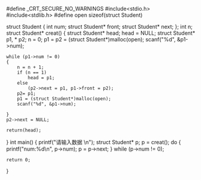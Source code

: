 #define _CRT_SECURE_NO_WARNINGS 
#include<stdio.h>
#include<stdlib.h>
#define open sizeof(struct Student)

struct Student
{
	int  num;
	struct Student* front;
	struct Student* next;
};
int n;
struct Student* creat()
{
	struct Student* head;
	head = NULL;
	struct Student* p1, * p2;
	n = 0;
	p1 = p2 = (struct Student*)malloc(open);
	scanf("%d", &p1->num);

	while (p1->num != 0)
	{
		n = n + 1;
		if (n == 1)
			head = p1;
		else
			(p2->next = p1, p1->front = p2);
		p2= p1;
		p1 = (struct Student*)malloc(open);
		scanf("%d", &p1->num);

	}
	p2->next = NULL;

	return(head);

}
int main()
{
	printf("请输入数据 \n");
	struct Student* p;
	p = creat();
	do {
		printf("num:%d\n", p->num);
		p = p->next;
	} while (p->num != 0);

	return 0;
}

